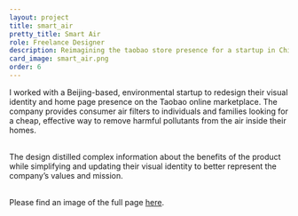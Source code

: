 ```yaml
---
layout: project
title: smart_air
pretty_title: Smart Air
role: Freelance Designer
description: Reimagining the taobao store presence for a startup in China.
card_image: smart_air.png
order: 6
---
```



I worked with a Beijing-based, environmental startup to redesign their visual identity and home page presence on the Taobao online marketplace. The company provides consumer air filters to individuals and families looking for a cheap, effective way to remove harmful pollutants from the air inside their homes. <br><br>

The design distilled complex information about the benefits of the product while simplifying and updating their visual identity to better represent the company’s values and mission. 
<br><br>

Please find an image of the full page <a class="inline-link" href="{{ site.baseurl }}/img/external/smart_air_full.png" target="_blank">here</a>.

